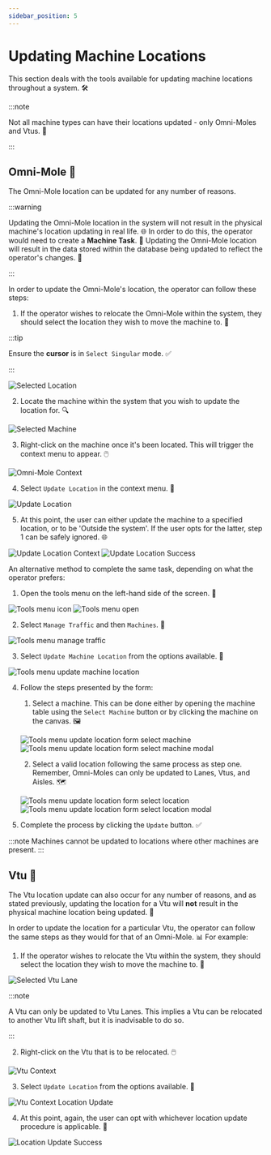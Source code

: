```yaml
---
sidebar_position: 5
---
```

# Updating Machine Locations

This section deals with the tools available for updating machine locations throughout a system. 🛠️

:::note

Not all machine types can have their locations updated - only Omni-Moles and Vtus. 🚫

:::

## Omni-Mole 🤖

The Omni-Mole location can be updated for any number of reasons. 

:::warning

Updating the Omni-Mole location in the system will not result in the physical machine's location updating in real life. 🌐 In order to do this, the operator would need to create a __Machine Task__. 📝 Updating the Omni-Mole location will result in the data stored within the database being updated to reflect the operator's changes. 💾

:::

In order to update the Omni-Mole's location, the operator can follow these steps:

1. If the operator wishes to relocate the Omni-Mole within the system, they should select the location they wish to move the machine to. 📍

:::tip

Ensure the __cursor__ is in `Select Singular` mode. ✅

:::

![Selected Location](assets/update-location/systems-view-selected-location.png)


2. Locate the machine within the system that you wish to update the location for. 🔍

![Selected Machine](assets/update-location/systems-view-selected-machine.png)


3. Right-click on the machine once it's been located. This will trigger the context menu to appear. 🖱️

![Omni-Mole Context](assets/update-location/raw/systems-view-omnimole-context-raw.png)

4. Select `Update Location` in the context menu. 📌

![Update Location](assets/update-location/systems-view-omnimole-context.png)

5. At this point, the user can either update the machine to a specified location, or to be 'Outside the system'. If the user opts for the latter, step 1 can be safely ignored. 🌐
   
![Update Location Context](assets/update-location/systems-view-omnimole-context-update-location.png)
![Update Location Success](assets/update-location/systems-view-omnimole-context-update-location-success.png)
                                                   
An alternative method to complete the same task, depending on what the operator prefers:

1. Open the tools menu on the left-hand side of the screen. 🧰

![Tools menu icon](assets/update-location/systems-view-tools-menu-icon.png)
![Tools menu open](assets/update-location/systems-view-tools-menu.png)

2. Select `Manage Traffic` and then `Machines`. 🚦

![Tools menu manage traffic](assets/update-location/systems-view-tools-menu-traffic.png)

3. Select `Update Machine Location` from the options available. 🔄

![Tools menu update machine location](assets/update-location/systems-view-tools-menu-traffic-machines.png)

4. Follow the steps presented by the form:

   1. Select a machine. This can be done either by opening the machine table using the `Select Machine` button or by clicking the machine on the canvas. 🖼️

    ![Tools menu update location form select machine](assets/update-location/systems-view-tools-menu-traffic-machines-select.png)
    ![Tools menu update location form select machine modal](assets/update-location/systems-view-tools-menu-traffic-machines-select-modal.png)

   2. Select a valid location following the same process as step one. Remember, Omni-Moles can only be updated to Lanes, Vtus, and Aisles. 🗺️

    ![Tools menu update location form select location](assets/update-location/systems-view-tools-menu-traffic-machines-select-location.png)
    ![Tools menu update location form select location modal](assets/update-location/systems-view-tools-menu-traffic-machines-select-location-modal.png)

5. Complete the process by clicking the `Update` button. ✅

:::note
Machines cannot be updated to locations where other machines are present. 
:::

## Vtu 🚚

The Vtu location update can also occur for any number of reasons, and as stated previously, updating the location for a Vtu will **not** result in the physical machine location being updated. 🔄

In order to update the location for a particular Vtu, the operator can follow the same steps as they would for that of an Omni-Mole. 📊
For example:

1. If the operator wishes to relocate the Vtu within the system, they should select the location they wish to move the machine to. 📍

![Selected Vtu Lane](assets/update-location/systems-view-selected-vtu-lane.png)

:::note

A Vtu can only be updated to Vtu Lanes. This implies a Vtu can be relocated to another Vtu lift shaft, but it is inadvisable to do so.

:::

2. Right-click on the Vtu that is to be relocated. 🖱️

![Vtu Context](assets/update-location/systems-view-vtu-context-menu.png)

3. Select `Update Location` from the options available. 📌

![Vtu Context Location Update](assets/update-location/systems-view-vtu-context-menu-update-location.png)

4. At this point, again, the user can opt with whichever location update procedure is applicable. 🔄

![Location Update Success](assets/update-location/systems-view-vtu-context-menu-update-location-success.png)
